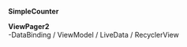 **SimpleCounter**</br>

**ViewPager2**</br>
-DataBinding / ViewModel / LiveData / RecyclerView</br>

